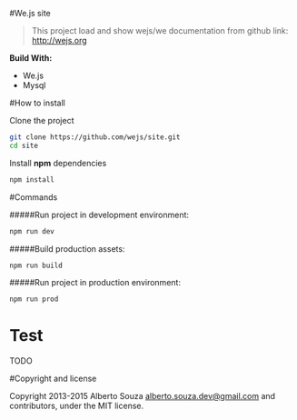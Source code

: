 #We.js site

> This project load and show wejs/we documentation from github link: http://wejs.org

**Build With:**

- We.js
- Mysql

#How to install

Clone the project
```sh
git clone https://github.com/wejs/site.git
cd site
```

Install **npm** dependencies
```sh
npm install

```
#Commands

#####Run project in development environment:
```sh
npm run dev
```
#####Build production assets:
```sh
npm run build
```

#####Run project in production environment:
```sh
npm run prod
```


# Test

TODO

#Copyright and license

Copyright 2013-2015 Alberto Souza <alberto.souza.dev@gmail.com> and contributors, under the MIT license.
